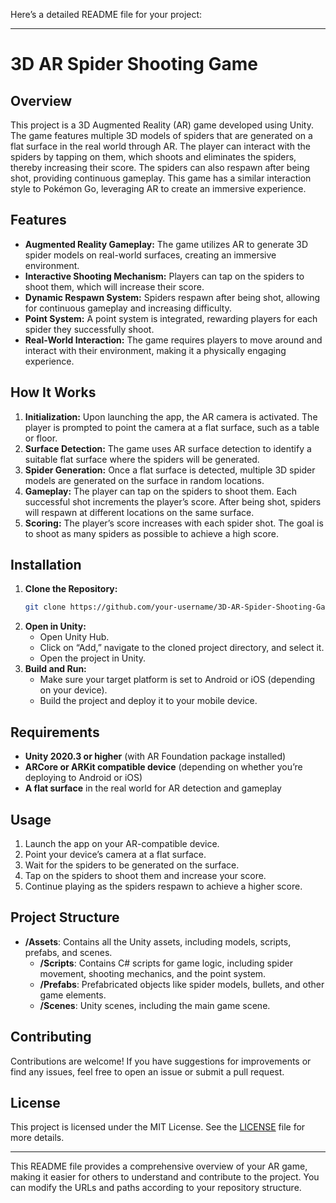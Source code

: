 Here’s a detailed README file for your project:

---

# 3D AR Spider Shooting Game

## Overview

This project is a 3D Augmented Reality (AR) game developed using Unity. The game features multiple 3D models of spiders that are generated on a flat surface in the real world through AR. The player can interact with the spiders by tapping on them, which shoots and eliminates the spiders, thereby increasing their score. The spiders can also respawn after being shot, providing continuous gameplay. This game has a similar interaction style to Pokémon Go, leveraging AR to create an immersive experience.

## Features

- **Augmented Reality Gameplay:** The game utilizes AR to generate 3D spider models on real-world surfaces, creating an immersive environment.
- **Interactive Shooting Mechanism:** Players can tap on the spiders to shoot them, which will increase their score.
- **Dynamic Respawn System:** Spiders respawn after being shot, allowing for continuous gameplay and increasing difficulty.
- **Point System:** A point system is integrated, rewarding players for each spider they successfully shoot.
- **Real-World Interaction:** The game requires players to move around and interact with their environment, making it a physically engaging experience.

## How It Works

1. **Initialization:** Upon launching the app, the AR camera is activated. The player is prompted to point the camera at a flat surface, such as a table or floor.
2. **Surface Detection:** The game uses AR surface detection to identify a suitable flat surface where the spiders will be generated.
3. **Spider Generation:** Once a flat surface is detected, multiple 3D spider models are generated on the surface in random locations.
4. **Gameplay:** The player can tap on the spiders to shoot them. Each successful shot increments the player’s score. After being shot, spiders will respawn at different locations on the same surface.
5. **Scoring:** The player’s score increases with each spider shot. The goal is to shoot as many spiders as possible to achieve a high score.

## Installation

1. **Clone the Repository:**
   ```bash
   git clone https://github.com/your-username/3D-AR-Spider-Shooting-Game.git
   ```
2. **Open in Unity:**
   - Open Unity Hub.
   - Click on “Add,” navigate to the cloned project directory, and select it.
   - Open the project in Unity.
3. **Build and Run:**
   - Make sure your target platform is set to Android or iOS (depending on your device).
   - Build the project and deploy it to your mobile device.

## Requirements

- **Unity 2020.3 or higher** (with AR Foundation package installed)
- **ARCore or ARKit compatible device** (depending on whether you’re deploying to Android or iOS)
- **A flat surface** in the real world for AR detection and gameplay

## Usage

1. Launch the app on your AR-compatible device.
2. Point your device’s camera at a flat surface.
3. Wait for the spiders to be generated on the surface.
4. Tap on the spiders to shoot them and increase your score.
5. Continue playing as the spiders respawn to achieve a higher score.

## Project Structure

- **/Assets**: Contains all the Unity assets, including models, scripts, prefabs, and scenes.
  - **/Scripts**: Contains C# scripts for game logic, including spider movement, shooting mechanics, and the point system.
  - **/Prefabs**: Prefabricated objects like spider models, bullets, and other game elements.
  - **/Scenes**: Unity scenes, including the main game scene.
  
## Contributing

Contributions are welcome! If you have suggestions for improvements or find any issues, feel free to open an issue or submit a pull request.

## License

This project is licensed under the MIT License. See the [LICENSE](LICENSE) file for more details.

---

This README file provides a comprehensive overview of your AR game, making it easier for others to understand and contribute to the project. You can modify the URLs and paths according to your repository structure.
